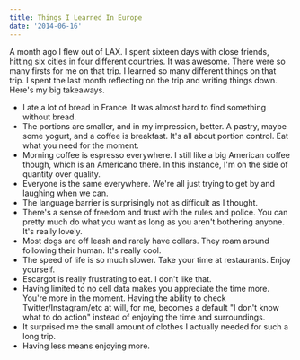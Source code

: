 ```yaml
---
title: Things I Learned In Europe
date: '2014-06-16'
---
```


A month ago I flew out of LAX. I spent sixteen days with close friends, hitting six cities in four different countries. It was awesome. There were so many firsts for me on that trip. I learned so many different things on that trip. I spent the last month reflecting on the trip and writing things down. Here's my big takeaways.

* I ate a lot of bread in France. It was almost hard to find something without bread.
* The portions are smaller, and in my impression, better. A pastry, maybe some yogurt, and a coffee is breakfast. It's all about portion control. Eat what you need for the moment.
* Morning coffee is espresso everywhere. I still like a big American coffee though, which is an Americano there. In this instance, I'm on the side of quantity over quality.
* Everyone is the same everywhere. We're all just trying to get by and laughing when we can.
* The language barrier is surprisingly not as difficult as I thought.
* There's a sense of freedom and trust with the rules and police. You can pretty much do what you want as long as you aren't bothering anyone. It's really lovely.
* Most dogs are off leash and rarely have collars. They roam around following their human. It's really cool.
* The speed of life is so much slower. Take your time at restaurants. Enjoy yourself.
* Escargot is really frustrating to eat. I don't like that.
* Having limited to no cell data makes you appreciate the time more. You're more in the moment. Having the ability to check Twitter/Instagram/etc at will, for me, becomes a default "I don't know what to do action" instead of enjoying the time and surroundings.
* It surprised me the small amount of clothes I actually needed for such a long trip.
* Having less means enjoying more.
